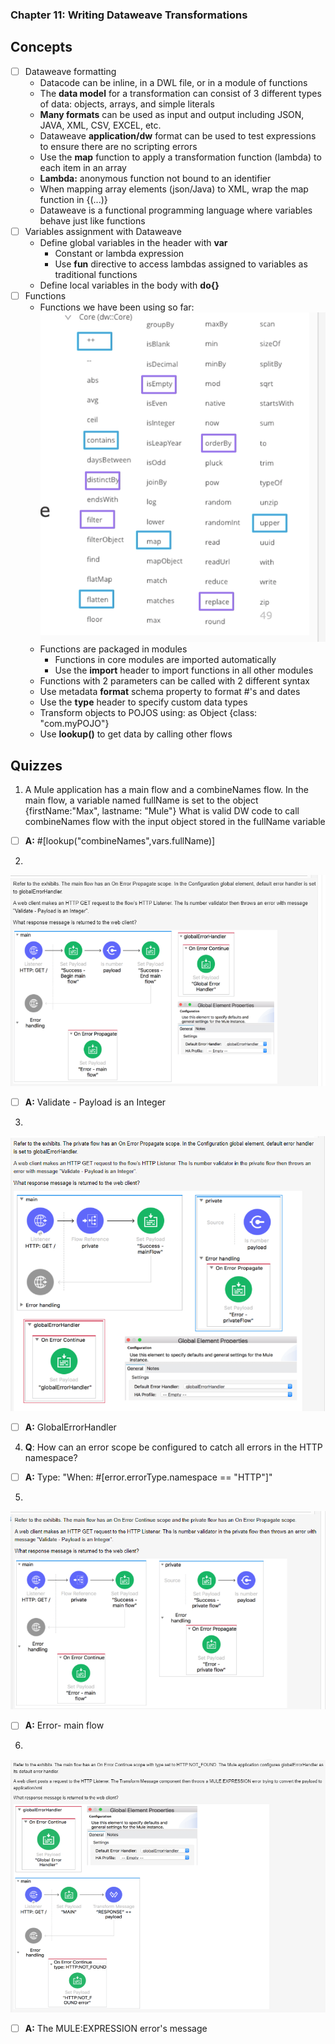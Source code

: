 ### Chapter 11: Writing Dataweave Transformations
## Concepts
- [ ] Dataweave formatting
    * Datacode can be inline, in a DWL file, or in a module of functions
    * The **data model** for a transformation can consist of 3 different types of data: objects, arrays, and simple literals
    * **Many formats** can be used as input and output including JSON, JAVA, XML, CSV, EXCEL, etc.
    * Dataweave **application/dw** format can be used to test expressions to ensure there are no scripting errors
    * Use the **map** function to apply a transformation function (lambda) to each item in an array
    * **Lambda:** anonymous function not bound to an identifier
    * When mapping array elements (json/Java) to XML, wrap the map function in {(...)}
    * Dataweave is a functional programming language where variables behave just like functions
- [ ] Variables assignment with Dataweave
    * Define global variables in the header with **var**
        * Constant or lambda expression
        * Use **fun** directive to access lambdas assigned to variables as traditional functions
    * Define local variables in the body with **do{}**
- [ ] Functions
    * Functions we have been using so far:
    ![](https://github.com/kraynguyen1/LearningMulesoft/blob/main/Week5/function.jpg)
    * Functions are packaged in modules
        * Functions in core modules are imported automatically
        * Use the **import** header to import functions in all other modules
    * Functions with 2 parameters can be called with 2 different syntax
    * Use metadata **format** schema property to format #'s and dates
    * Use the **type** header to specify custom data types
    * Transform objects to POJOS using: as Object {class: "com.myPOJO"}
    * Use **lookup()** to get data by calling other flows  

## Quizzes
1. A Mule application has a main flow and a combineNames flow. In the main flow, a variable named fullName is set to the object {firstName:"Max", lastname: "Mule"} What is valid DW code to call combineNames flow with the input object stored in the fullName variable
- [ ] **A:** #[lookup("combineNames",vars.fullName)]
2.
![](https://github.com/kraynguyen1/LearningMulesoft/blob/main/Week4/q2_c10.png)
- [ ] **A:** Validate - Payload is an Integer
3. 
![](https://github.com/kraynguyen1/LearningMulesoft/blob/main/Week4/q3_c10.png)
- [ ] **A:** GlobalErrorHandler
4. **Q**: How can an error scope be configured to catch all errors in the HTTP namespace?
- [ ] **A:** Type: "When: #[error.errorType.namespace == "HTTP"]"
5.
![](https://github.com/kraynguyen1/LearningMulesoft/blob/main/Week4/q4_c10.png)
- [ ] **A:** Error- main flow
6.
![](https://github.com/kraynguyen1/LearningMulesoft/blob/main/Week4/q6_c10.png)
- [ ] **A:** The MULE:EXPRESSION error's message









